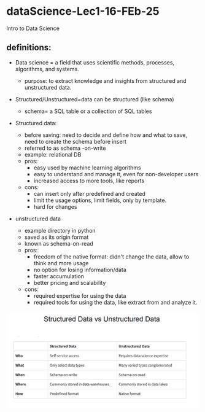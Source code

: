 # dataScience-Lec1-16-FEb-25
Intro to Data Science

## definitions:
* Data science = a field that uses scientific methods, processes, algorithms,
and systems.
  * purpose: to extract knowledge and insights from structured and unstructured data.
* Structured/Unstructured=data can be structured (like schema)
  * schema= a SQL table or a collection of SQL tables

* Structured data:
  * before saving: need to decide and define how and what to save, need to create the schema before insert
  * referred to as schema -on-write
  * example: relational DB
  * pros:
    * easy used by machine learning algorithms
    * easy to understand and manage it, even for non-developer users
    * increased access to more tools, like reports
  * cons:
    * can insert only after predefined and created
    * limit the usage options, limit fields, only by template.
    * hard for changes
* unstructured data
  * example directory in python
  * saved as its origin format
  * known as schema-on-read
  * pros:
    * freedom of the native format: didn't change the data, allow to think and more usage
    * no option for losing information/data
    * faster accumulation
    * better pricing and scalability
  * cons:
    * required expertise for using the data
    * required tools for using the data, like extract from and analyze it. 

![img.png](img.png)
